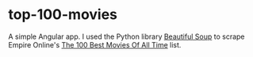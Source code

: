 # top-100-movies

A simple Angular app.
I used the Python library [Beautiful Soup](https://beautiful-soup-4.readthedocs.io/en/latest/) to scrape Empire Online's [The 100 Best Movies Of All Time](https://www.empireonline.com/movies/features/best-movies-2/) list.